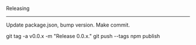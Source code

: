 Releasing

---------------------

Update package.json, bump version.
Make commit.

git tag -a v0.0.x -m "Release 0.0.x."
git push --tags
npm publish
